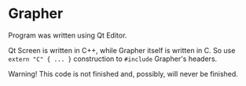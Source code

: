 # Grapher

Program was written using Qt Editor.

Qt Screen is written in C++, while Grapher itself is written in C. So use `extern "C" { ... }` construction to `#include` Grapher's headers.

Warning! This code is not finished and, possibly, will never be finished.
